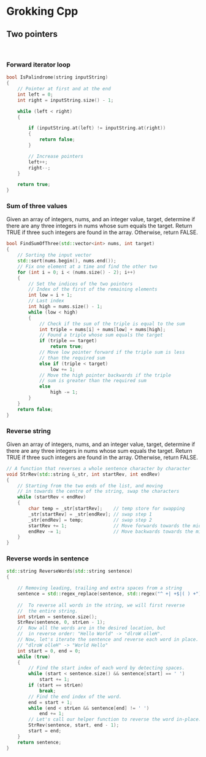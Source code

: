# Grokking Cpp
## Two pointers
<br>

### Forward iterator loop
```c++
bool IsPalindrome(string inputString)
{
    // Pointer at first and at the end
    int left = 0;
    int right = inputString.size() - 1;

    while (left < right)
    {

        if (inputString.at(left) != inputString.at(right))
        {
            return false;
        }

        // Increase pointers
        left++;
        right--;
    }

    return true;
}
```

### Sum of three values
Given an array of integers, nums, and an integer value, target, determine if there are any three integers in nums whose sum equals the target. Return TRUE if three such integers are found in the array. Otherwise, return FALSE.
```c++
bool FindSumOfThree(std::vector<int> nums, int target)
{
    // Sorting the input vector
    std::sort(nums.begin(), nums.end());
    // Fix one element at a time and find the other two
    for (int i = 0; i < (nums.size() - 2); i++)
    {
        // Set the indices of the two pointers
        // Index of the first of the remaining elements
        int low = i + 1;
        // Last index
        int high = nums.size() - 1;
        while (low < high)
        {
            // Check if the sum of the triple is equal to the sum
            int triple = nums[i] + nums[low] + nums[high];
            // Found a triple whose sum equals the target
            if (triple == target)
                return true;
            // Move low pointer forward if the triple sum is less
            // than the required sum
            else if (triple < target)
                low += 1;
            // Move the high pointer backwards if the triple
            // sum is greater than the required sum
            else
                high -= 1;
        }
    }
    return false;
}
```

### Reverse string
Given an array of integers, nums, and an integer value, target, determine if there are any three integers in nums whose sum equals the target. Return TRUE if three such integers are found in the array. Otherwise, return FALSE.
```c++
// A function that reverses a whole sentence character by character
void StrRev(std::string &_str, int startRev, int endRev)
{
    // Starting from the two ends of the list, and moving
    // in towards the centre of the string, swap the characters
    while (startRev < endRev)
    {
        char temp = _str[startRev];    // temp store for swapping
        _str[startRev] = _str[endRev]; // swap step 1
        _str[endRev] = temp;           // swap step 2
        startRev += 1;                 // Move forwards towards the middle
        endRev -= 1;                   // Move backwards towards the middle
    }
}
```

### Reverse words in sentence
```c++
std::string ReverseWords(std::string sentence)
{

    // Removing leading, trailing and extra spaces from a string
    sentence = std::regex_replace(sentence, std::regex("^ +| +$|( ) +"), "$1");
    
    //  To reverse all words in the string, we will first reverse
    //  the entire string.
    int strLen = sentence.size();
    StrRev(sentence, 0, strLen - 1);
    //  Now all the words are in the desired location, but
    //  in reverse order: "Hello World" -> "dlroW olleH".
    // Now, let's iterate the sentence and reverse each word in place.
    // "dlroW olleH" -> "World Hello"
    int start = 0, end = 0;
    while (true)
    {
        // Find the start index of each word by detecting spaces.
        while (start < sentence.size() && sentence[start] == ' ')
            start += 1;
        if (start == strLen)
            break;
        // Find the end index of the word.
        end = start + 1;
        while (end < strLen && sentence[end] != ' ')
            end += 1;
        // Let's call our helper function to reverse the word in-place.
        StrRev(sentence, start, end - 1);
        start = end;
    }
    return sentence;
}
```